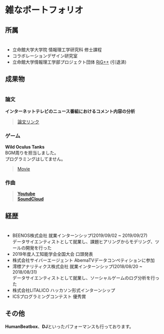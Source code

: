 # 雑なポートフォリオ


## 所属
#
- 立命館大学大学院 情報理工学研究科 修士課程
- コラボレーションデザイン研究室
- 立命館大学情報理工学部プロジェクト団体 [RiG++](http://rigpp.sakura.ne.jp/hp/) (引退済)


## 成果物
#
### 論文
**インターネットテレビのニュース番組におけるコメント内容の分析**

> [論文リンク](https://www.jstage.jst.go.jp/article/pjsai/JSAI2019/0/JSAI2019_2D4OS1a03/_article/-char/ja/)

### ゲーム
**Wild Oculus Tanks**  
BGM周りを担当しました。  
プログラミングはしてません。  
> [Movie](https://youtu.be/WgpgRSu7tKM)

### 作曲
> **[Youtube](https://www.youtube.com/channel/UCsVYnVMynZqS6V7D69LM2Zg)**  
> **[SoundCloud](https://soundcloud.com/tomori1039)**


## 経歴
#
- BEENOS株式会社 就業インターンシップ(2019/09/02 ~ 2019/09/27)  
データサイエンティストとして就業し、課題ヒアリングからモデリング、ツールの開発を行った
- 2019年度人工知能学会全国大会 口頭発表
- 株式会社サイバーエージェント AbemaTVデータコンペティションに参加
- 澪標アナリティクス株式会社 就業インターンシップ(2018/08/20 ~ 2018/08/31)  
データサイエンティストとして就業し、ソーシャルゲームのログ分析を行った
- 株式会社LITALICO ハッカソン形式インターンシップ
- ICSプログラミングコンテスト 優秀賞

## その他
**HumanBeatbox**、**DJ**といったパフォーマンスも行っております。
